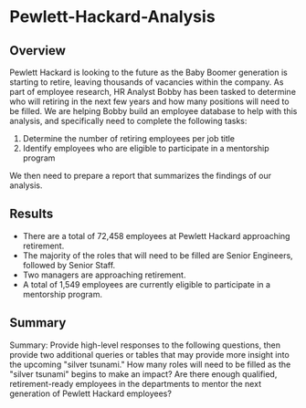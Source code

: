 # Pewlett-Hackard-Analysis

## Overview

Pewlett Hackard is looking to the future as the Baby Boomer generation is starting to retire, leaving thousands of vacancies within the company.  As part of employee research, HR Analyst Bobby has been tasked to determine who will retiring in the next few years and how many positions will need to be filled.  We are helping Bobby build an employee database to help with this analysis, and specifically need to complete the following tasks:
1) Determine the number of retiring employees per job title
2) Identify employees who are eligible to participate in a mentorship program

We then need to prepare a report that summarizes the findings of our analysis.

## Results

- There are a total of 72,458 employees at Pewlett Hackard approaching retirement.
- The majority of the roles that will need to be filled are Senior Engineers, followed by Senior Staff.
- Two managers are approaching retirement.
- A total of 1,549 employees are currently eligible to participate in a mentorship program.

## Summary

Summary: Provide high-level responses to the following questions, then provide two additional queries or tables that may provide more insight into the upcoming "silver tsunami."
How many roles will need to be filled as the "silver tsunami" begins to make an impact?
Are there enough qualified, retirement-ready employees in the departments to mentor the next generation of Pewlett Hackard employees?
